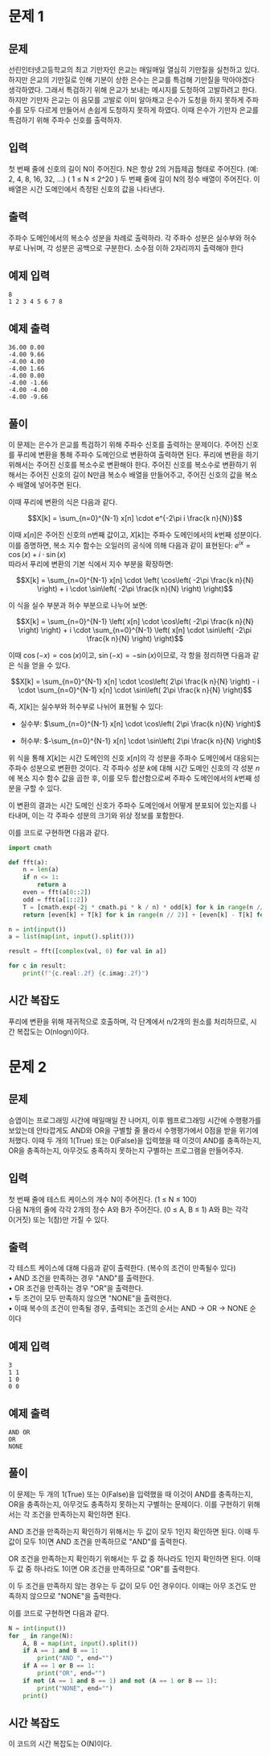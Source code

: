 # 문제 1
## 문제 
선린인터넷고등학교의 최고 기만자인 은교는 매일매일 열심히 기만질을 실천하고 있다. 하지만 은교의 기만질로 인해 기분이 상한 은수는 은교를 특검해 기만질을 막아야겠다 생각하였다. 그래서 특검하기 위해 은교가 보내는 메시지를 도청하여 고발하려고 한다. 하지만 기만자 은교는 이 음모를 고발로 이미 알아채고 은수가 도청을 하지 못하게 주파수를 모두 다르게 만들어서 손쉽게 도청하지 못하게 하였다. 이때 은수가 기만자 은교를 특검하기 위해 주파수 신호를 출력하자.

## 입력
첫 번째 줄에 신호의 길이 N이 주어진다. N은 항상 2의 거듭제곱 형태로 주어진다. (예: 2, 4, 8, 16, 32, ...) ( 1 ≤ N ≤ 2^20 )
두 번째 줄에 길이 N의 정수 배열이 주어진다. 이 배열은 시간 도메인에서 측정된 신호의 값을 나타낸다. 

## 출력
주파수 도메인에서의 복소수 성분을 차례로 출력하라.
각 주파수 성분은 실수부와 허수부로 나뉘며, 각 성분은 공백으로 구분한다.
소수점 이하 2자리까지 출력해야 한다

## 예제 입력
```
8
1 2 3 4 5 6 7 8
```

## 예제 출력
```
36.00 0.00
-4.00 9.66
-4.00 4.00
-4.00 1.66
-4.00 0.00
-4.00 -1.66
-4.00 -4.00
-4.00 -9.66
```

## 풀이
이 문제는 은수가 은교를 특검하기 위해 주파수 신호를 출력하는 문제이다. 주어진 신호를 푸리에 변환을 통해 주파수 도메인으로 변환하여 출력하면 된다.
푸리에 변환을 하기 위해서는 주어진 신호를 복소수로 변환해야 한다. 주어진 신호를 복소수로 변환하기 위해서는 주어진 신호의 길이 N만큼 복소수 배열을 만들어주고, 주어진 신호의 값을 복소수 배열에 넣어주면 된다.

이때 푸리에 변환의 식은 다음과 같다.
```math
X[k] = \sum_{n=0}^{N-1} x[n] \cdot e^{-2\pi i \frac{k n}{N}}
```
이때 $x[n]$은 주어진 신호의 n번째 값이고, $X[k]$는 주파수 도메인에서의 $k$번째 성분이다. 이를 증명하면,
복소 지수 함수는 오일러의 공식에 의해 다음과 같이 표현된다:
$e^{ix} = \cos(x) + i \cdot \sin(x)$ \
따라서 푸리에 변환의 기본 식에서 지수 부분을 확장하면:
```math
X[k] = \sum_{n=0}^{N-1} x[n] \cdot \left( \cos\left( -2\pi \frac{k n}{N} \right) + i \cdot \sin\left( -2\pi \frac{k n}{N} \right) \right)
```

이 식을 실수 부분과 허수 부분으로 나누어 보면:
```math
X[k] = \sum_{n=0}^{N-1} \left( x[n] \cdot \cos\left( -2\pi \frac{k n}{N} \right) \right) + i \cdot \sum_{n=0}^{N-1} \left( x[n] \cdot \sin\left( -2\pi \frac{k n}{N} \right) \right)
```

이때 $\cos(-x) = \cos(x)$이고, $\sin(-x) = -\sin(x)$이므로, 각 항을 정리하면 다음과 같은 식을 얻을 수 있다. 
```math
X[k] = \sum_{n=0}^{N-1} x[n] \cdot \cos\left( 2\pi \frac{k n}{N} \right) - i \cdot \sum_{n=0}^{N-1} x[n] \cdot \sin\left( 2\pi \frac{k n}{N} \right)
```
즉, $X[k]$는 실수부와 허수부로 나뉘어 표현될 수 있다:
- 실수부: $\sum_{n=0}^{N-1} x[n] \cdot \cos\left( 2\pi \frac{k n}{N} \right)$ 

- 허수부: $-\sum_{n=0}^{N-1} x[n] \cdot \sin\left( 2\pi \frac{k n}{N} \right)$

위 식을 통해 $X[k]$는 시간 도메인의 신호 $x[n]$의 각 성분을 주파수 도메인에서 대응되는 주파수 성분으로 변환한 것이다. 각 주파수 성분 $k$에 대해 시간 도메인 신호의 각 성분 $n$에 복소 지수 함수 값을 곱한 후, 이를 모두 합산함으로써 주파수 도메인에서의 $k$번째 성분을 구할 수 있다.

이 변환의 결과는 시간 도메인 신호가 주파수 도메인에서 어떻게 분포되어 있는지를 나타내며, 이는 각 주파수 성분의 크기와 위상 정보를 포함한다.


이를 코드로 구현하면 다음과 같다.
```python
import cmath 

def fft(a):
    n = len(a)
    if n <= 1:
        return a
    even = fft(a[0::2])
    odd = fft(a[1::2])
    T = [cmath.exp(-2j * cmath.pi * k / n) * odd[k] for k in range(n // 2)]
    return [even[k] + T[k] for k in range(n // 2)] + [even[k] - T[k] for k in range(n // 2)]

n = int(input())
a = list(map(int, input().split()))

result = fft([complex(val, 0) for val in a])

for c in result:
    print(f"{c.real:.2f} {c.imag:.2f}")
```

## 시간 복잡도
푸리에 변환을 위해 재귀적으로 호출하며, 각 단계에서 n/2개의 원소를 처리하므로, 시간 복잡도는 O(nlogn)이다.

# 문제 2
## 문제
승엽이는 프로그래밍 시간에 매일매일 잔 나머지, 이후 웹프로그래밍 시간에 수행평가를 보았는데 안타깝게도 AND와 OR을 구별할 줄 몰라서 수행평가에서 0점을 받을 위기에 처했다. 이때 두 개의 1(True) 또는 0(False)을 입력했을 때 이것이 AND를 충족하는지, OR을 충족하는지, 아무것도 충족하지 못하는지 구별하는 프로그램을 만들어주자.

## 입력
첫 번째 줄에 테스트 케이스의 개수 N이 주어진다. (1 ≤ N ≤ 100) \
다음 N개의 줄에 각각 2개의 정수 A와 B가 주어진다. (0 ≤ A, B ≤ 1) A와 B는 각각 0(거짓) 또는 1(참)만 가질 수 있다.

## 출력
각 테스트 케이스에 대해 다음과 같이 출력한다. (복수의 조건이 만족될수 있다) \
• AND 조건을 만족하는 경우 "AND"를 출력한다. \
• OR 조건을 만족하는 경우 "OR"을 출력한다. \
• 두 조건이 모두 만족하지 않으면 "NONE"을 출력한다. \
• 이때 복수의 조건이 만족될 경우, 출력되는 조건의 순서는 AND -> OR -> NONE 순이다

## 예제 입력
```
3
1 1
1 0
0 0
```

## 예제 출력
```
AND OR 
OR 
NONE
```

## 풀이
이 문제는 두 개의 1(True) 또는 0(False)을 입력했을 때 이것이 AND를 충족하는지, OR을 충족하는지, 아무것도 충족하지 못하는지 구별하는 문제이다. 이를 구현하기 위해서는 각 조건을 만족하는지 확인하면 된다.

AND 조건을 만족하는지 확인하기 위해서는 두 값이 모두 1인지 확인하면 된다. 이때 두 값이 모두 1이면 AND 조건을 만족하므로 "AND"를 출력한다.

OR 조건을 만족하는지 확인하기 위해서는 두 값 중 하나라도 1인지 확인하면 된다. 이때 두 값 중 하나라도 1이면 OR 조건을 만족하므로 "OR"를 출력한다.

이 두 조건을 만족하지 않는 경우는 두 값이 모두 0인 경우이다. 이때는 아무 조건도 만족하지 않으므로 "NONE"을 출력한다.

이를 코드로 구현하면 다음과 같다.
```python
N = int(input())
for _ in range(N):
    A, B = map(int, input().split())
    if A == 1 and B == 1:
        print("AND ", end="")
    if A == 1 or B == 1:
        print("OR", end="")
    if not (A == 1 and B == 1) and not (A == 1 or B == 1):
        print("NONE", end="")
    print()
```

## 시간 복잡도
이 코드의 시간 복잡도는 O(N)이다.